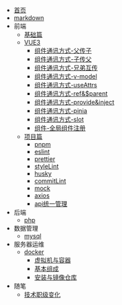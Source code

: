 * [首页](/)
* [markdown](/markdown.md)
* 前端
  * [基础篇](/front/base/index.md)
  * [VUE3](/front/vue3/index.md)
    * [组件通讯方式-父传子](/front/vue3/props.md)
    * [组件通讯方式-子传父](/front/vue3/event.md)
    * [组件通讯方式-兄弟互传](/front/vue3/bus.md)
    * [组件通讯方式-v-model](/front/vue3/v-model.md)
    * [组件通讯方式-useAttrs](/front/vue3/useAttrs.md)
    * [组件通讯方式-ref&$parent](/front/vue3/ref.md)
    * [组件通讯方式-provide&inject](/front/vue3/provide.md)
    * [组件通讯方式-pinia](/front/vue3/pinia.md)
    * [组件通讯方式-slot](/front/vue3/slot.md)
    * [组件-全局组件注册](/front/vue3/global.md)
  * [项目篇](/front/project/index.md)
    * [pnpm](/front/project/pnpm.md)
    * [eslint](/front/project/eslint.md)
    * [prettier](/front/project/prettier.md)
    * [styleLint](/front/project/stylelint.md)
    * [husky](/front/project/husky.md)
    * [commitLint](/front/project/commitLint.md)
    * [mock](/front/project/mock.md)
    * [axios](/front/project/axios.md)
    * [api统一管理](/front/project/api.md)
* 后端
  * [php](/backend/php/index.md)
* 数据管理
  * [mysql](/database/mysql/index.md)
* 服务器运维
  * [docker](/server/docker/index.md)
    * [虚拟机与容器](/server/docker/vmAndContainer.md)
    * [基本组成](/server/docker/base.md)
    * [安装与镜像仓库](/server/docker/install.md)
* 随笔
  * [技术职级变化](/other/coder.md)
 